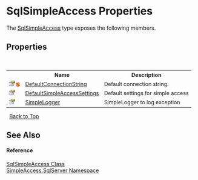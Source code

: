 # SqlSimpleAccess Properties
 

The <a href="T_SimpleAccess_SqlServer_SqlSimpleAccess">SqlSimpleAccess</a> type exposes the following members.


## Properties
&nbsp;<table><tr><th></th><th>Name</th><th>Description</th></tr><tr><td>![Public property](media/pubproperty.gif "Public property")![Static member](media/static.gif "Static member")</td><td><a href="P_SimpleAccess_SqlServer_SqlSimpleAccess_DefaultConnectionString">DefaultConnectionString</a></td><td>
Default connection string.</td></tr><tr><td>![Public property](media/pubproperty.gif "Public property")</td><td><a href="P_SimpleAccess_SqlServer_SqlSimpleAccess_DefaultSimpleAccessSettings">DefaultSimpleAccessSettings</a></td><td>
Default settings for simple access</td></tr><tr><td>![Public property](media/pubproperty.gif "Public property")</td><td><a href="P_SimpleAccess_SqlServer_SqlSimpleAccess_SimpleLogger">SimpleLogger</a></td><td>
SimpleLogger to log exception</td></tr></table>&nbsp;
<a href="#sqlsimpleaccess-properties">Back to Top</a>

## See Also


#### Reference
<a href="T_SimpleAccess_SqlServer_SqlSimpleAccess">SqlSimpleAccess Class</a><br /><a href="N_SimpleAccess_SqlServer">SimpleAccess.SqlServer Namespace</a><br />